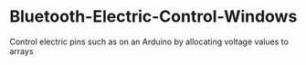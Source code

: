 # Bluetooth-Electric-Control-Windows
Control electric pins such as on an Arduino by allocating voltage values to arrays
